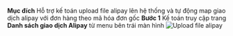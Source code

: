**Mục đích** Hỗ trợ kế toán upload file alipay lên hệ thống và tự động map giao dịch alipay với đơn hàng theo mã hóa đơn gốc
**Bước 1** Kế toán truy cập trang **Danh sách giao dịch Alipay** từ menu bên trái màn hình
![Upload file alipay](https://user-images.githubusercontent.com/76998374/105316572-a5192080-5bf3-11eb-8413-8ec0b2724619.png)
